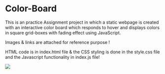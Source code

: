 # Color-Board

This is an practice Assignment project in which a static webpage is created with an interactive color board which responds to hover and displays colors in square grid-boxes with fading effect using JavaScript.

Images & links are attached for reference purpose !

HTML code is in index.html file & the CSS styling is done in the style.css file and the Javascript functionality in index.js file!


<img src="https://user-images.githubusercontent.com/81765508/180495729-5664910f-922d-4b85-b6f4-ab5679c6fa00.png">
